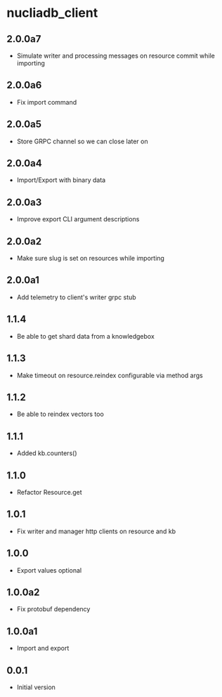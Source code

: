 # nucliadb_client

## 2.0.0a7

- Simulate writer and processing messages on resource commit while importing

## 2.0.0a6

- Fix import command

## 2.0.0a5

- Store GRPC channel so we can close later on

## 2.0.0a4

- Import/Export with binary data

## 2.0.0a3

- Improve export CLI argument descriptions

## 2.0.0a2

- Make sure slug is set on resources while importing

## 2.0.0a1

- Add telemetry to client's writer grpc stub

## 1.1.4

- Be able to get shard data from a knowledgebox

## 1.1.3

- Make timeout on resource.reindex configurable via method args

## 1.1.2

- Be able to reindex vectors too

## 1.1.1

- Added kb.counters()

## 1.1.0

- Refactor Resource.get

## 1.0.1

- Fix writer and manager http clients on resource and kb

## 1.0.0

- Export values optional

## 1.0.0a2

- Fix protobuf dependency

## 1.0.0a1

- Import and export

## 0.0.1

- Initial version
